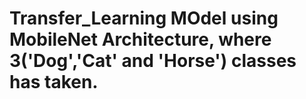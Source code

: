 # Transfer_Learning MOdel using MobileNet Architecture, where 3('Dog','Cat' and 'Horse') classes has taken.
